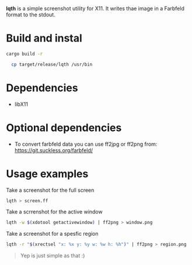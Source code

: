 **lqth** is a simple screenshot utility for X11. It writes thae image in a Farbfeld format to the stdout.

# Build and instal

```sh
cargo build -r
```
```sh
  cp target/release/lqth /usr/bin
```

# Dependencies


- libX11


# Optional dependencies

- To convert farbfeld data you can use ff2jpg or ff2png from: https://git.suckless.org/farbfeld/


# Usage examples

Take a screenshot for the full screen

```sh
lqth > screen.ff
```

Take a scrrenshot for the active window

```sh
lqth -w $(xdotool getactivewindow) | ff2png > window.png
```

Take a screenshot for a spesfic region

```sh
lqth -r "$(xrectsel "x: %x y: %y w: %w h: %h")" | ff2png > region.png
```

> Yep is just simple as that :)

